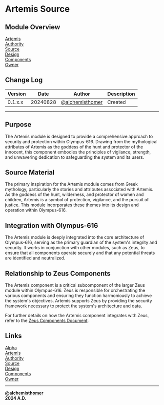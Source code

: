 # Artemis Source

## Module Overview
[Artemis](README.md)  
[Authority](../zeus/zeus.components.md)  
[Source](artemis.source.md)  
[Design](artemis.design.md)  
[Components](artemis.components.md)  
[Owner](https://github.com/alchemisthomer)  

## Change Log

| Version   | Date       | Author                                                   | Description   |
|-----------|------------|----------------------------------------------------------|---------------|
| 0.1.x.x   | 20240828   | [@alchemisthomer](https://github.com/alchemisthomer)     | Created       

---

## Purpose

The Artemis module is designed to provide a comprehensive approach to security and protection within Olympus-616. Drawing from the mythological attributes of Artemis as the goddess of the hunt and protector of the innocent, this component embodies the principles of vigilance, strength, and unwavering dedication to safeguarding the system and its users.

## Source Material

The primary inspiration for the Artemis module comes from Greek mythology, particularly the stories and attributes associated with Artemis. As the goddess of the hunt, wilderness, and protector of women and children, Artemis is a symbol of protection, vigilance, and the pursuit of justice. This module incorporates these themes into its design and operation within Olympus-616.

## Integration with Olympus-616

The Artemis module is deeply integrated into the core architecture of Olympus-616, serving as the primary guardian of the system's integrity and security. It works in conjunction with other modules, such as Zeus, to ensure that all components operate securely and that any potential threats are identified and neutralized.

## Relationship to Zeus Components

The Artemis component is a critical subcomponent of the larger Zeus module within Olympus-616. Zeus is responsible for orchestrating the various components and ensuring they function harmoniously to achieve the system's objectives. Artemis supports Zeus by providing the security framework necessary to protect the system's architecture and data.

For further details on how the Artemis component integrates with Zeus, refer to the [Zeus Components Document](../zeus/zeus.components.md).

## Links
[Alpha](../../README.md)  
[Artemis](README.md)  
[Authority](https://github.com/alchemisthomer)  
[Source](artemis.source.md)  
[Design](artemis.design.md)  
[Components](artemis.components.md)  
[Owner](https://github.com/alchemisthomer)  
***
**[@alchemisthomer](https://github.com/alchemisthomer)  
2024 A.D.**
